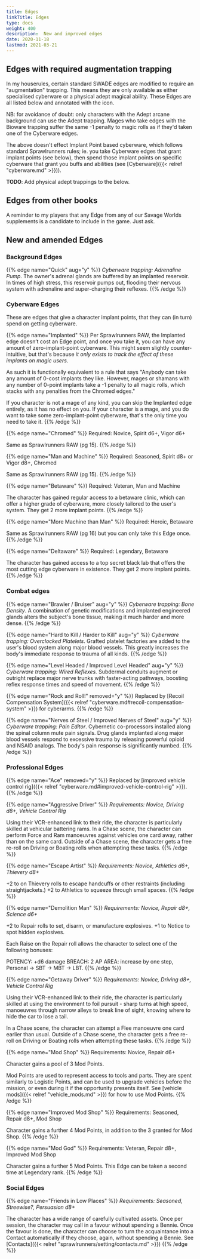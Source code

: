 ```yaml
--- 
title: Edges 
linkTitle: Edges
type: docs     
weight: 400 
description:  New and improved edges 
date: 2020-11-18 
lastmod: 2021-03-21
--- 
```


## Edges with required <i class="fa-brands fa-superpowers"></i> augmentation trapping

In my houserules, certain standard SWADE edges are modified to require an "augmentation" trapping. This means they are only available as either specialised cyberware or a physical adept magical ability. These Edges are all listed below and annotated with the <i class="fa-brands fa-superpowers"></i> icon.

NB: for avoidance of doubt: only characters with the Adept arcane background can use the Adept trapping. Mages who take edges with the Bioware trapping suffer the same -1 penalty to magic rolls as if they'd taken one of the Cyberware edges.

The above doesn't effect Implant Point based cyberware, which follows standard Sprawlrunners rules; ie. you take Cyberware edges that grant implant points (see below), then spend those implant points on specific cyberware that grant you buffs and abilities (see [Cyberware]({{< relref "cyberware.md" >}})).

**TODO**: Add physical adept trappings to the below.

## Edges from other books

A reminder to my players that any Edge from any of our Savage Worlds supplements is a candidate to include in the game. Just ask.

## New and amended Edges

### Background Edges

{{% edge name="Quick" aug="y" %}}
_Cyberware trapping: Adrenaline Pump_. The owner's adrenal glands are buffered by an implanted reservoir. In times of high stress, this reservoir pumps out, flooding their nervous system with adrenaline and super-charging their reflexes.
{{% /edge %}}


### Cyberware Edges

These are edges that give a character implant points, that they can (in turn) spend on getting cyberware.

{{% edge name="Implanted" %}}
Per Sprawlrunners RAW, the Implanted edge doesn’t cost an Edge point, and once you take it, you can have any amount of zero-implant-point cyberware. This might seem slightly counter-intuitive, but that's because *it only exists to track the effect of these implants on magic users*. 

As such it is functionally equivalent to a rule that says "Anybody can take any amount of 0-cost implants they like. However, mages or shamans with any number of 0-point implants take a -1 penalty to all magic rolls, which stacks with any penalties from the Chromed edges." 

If you character is not a mage of any kind, you can skip the Implanted edge entirely, as it has no effect on you. If your character is a mage, and you do want to take some zero-implant-point cyberware, that's the only time you need to take it. 
{{% /edge %}} 

{{% edge name="Chromed" %}}
Required: Novice, Spirit d6+, Vigor d6+

Same as Sprawlrunners RAW (pg 15).
{{% /edge %}} 

{{% edge name="Man and Machine" %}}
Required: Seasoned, Spirit d8+ or Vigor d8+, Chromed

Same as Sprawlrunners RAW (pg 15).
{{% /edge %}} 

{{% edge name="Betaware" %}}
Required: Veteran, Man and Machine

The character has gained regular access to a betaware clinic, which can offer a higher grade of cyberware, more closely tailored to the user's system. They get 2 more implant points.
{{% /edge %}} 

{{% edge name="More Machine than Man" %}}
Required: Heroic, Betaware

Same as Sprawlrunners RAW (pg 16) but you can only take this Edge once.
{{% /edge %}} 

{{% edge name="Deltaware" %}}
Required: Legendary, Betaware

The character has gained access to a top secret black lab that offers the most cutting edge cyberware in existence. They get 2 more implant points.
{{% /edge %}}  


### Combat edges

{{% edge name="Brawler / Bruiser" aug="y" %}}
_Cyberware trapping: Bone Density_. A combination of genetic modifications and implanted engineered glands alters the subject's bone tissue, making it much harder and more dense. 
{{% /edge %}} 

{{% edge name="Hard to Kill / Harder to Kill" aug="y" %}}
_Cyberware trapping: Overclocked Platelets_. Grafted platelet factories are added to the user's blood system along major blood vessels. This greatly increases the body's immediate response to trauma of all kinds.
{{% /edge %}} 

{{% edge name="Level Headed / Improved Level Headed" aug="y" %}}
_Cyberware trapping: Wired Reflexes._ Subdermal conduits augment or outright replace major nerve trunks with faster-acting pathways, boosting reflex response times and speed of movement.
{{% /edge %}}  

{{% edge name="Rock and Roll!" removed="y" %}}
Replaced by [Recoil Compensation System]({{< relref "cyberware.md#recoil-compensation-system" >}}) for cyberarms.
{{% /edge %}}  

{{% edge name="Nerves of Steel / Improved Nerves of Steel" aug="y" %}}
_Cyberware trapping: Pain Editor_. Cybernetic co-processors installed along the spinal column mute pain signals. Drug glands implanted along major blood vessels respond to excessive trauma by releasing powerful opioid and NSAID analogs. The body's pain response is significantly numbed.
{{% /edge %}}  

### Professional Edges

{{% edge name="Ace" removed="y" %}}
Replaced by [improved vehicle control rig]({{< relref "cyberware.md#improved-vehicle-control-rig" >}}).
{{% /edge %}} 



{{% edge name="Aggressive Driver" %}}
_Requirements: Novice, Driving d8+, Vehicle Control Rig_

Using their VCR-enhanced link to their ride, the character is particularly skilled at vehicular battering rams. In a Chase scene, the character can perform Force and Ram manoeuvres against vehicles one card away, rather than on the same card. Outside of a Chase scene, the character gets a free re-roll on Driving or Boating rolls when attempting these tasks.
{{% /edge %}} 

{{% edge name="Escape Artist" %}}
_Requirements: Novice, Athletics d6+, Thievery d8+_

+2 to on Thievery rolls to escape handcuffs or other restraints (including straightjackets.) +2 to Athletics to squeeze through small spaces. 
{{% /edge %}} 


{{% edge name="Demolition Man" %}}
_Requirements: Novice, Repair d8+, Science d6+_

+2 to Repair rolls to set, disarm, or manufacture explosives. +1 to Notice to spot hidden explosives.

Each Raise on the Repair roll allows the character to select one of the following bonuses:

POTENCY: +d6 damage
BREACH: 2 AP
AREA: increase by one step, Personal -> SBT -> MBT -> LBT.
{{% /edge %}} 

{{% edge name="Getaway Driver" %}}
_Requirements: Novice, Driving d8+, Vehicle Control Rig_

Using their VCR-enhanced link to their ride, the character is particularly skilled at using the environment to foil pursuit - sharp turns at high speed, manoeuvres through narrow alleys to break line of sight, knowing where to hide the car to lose a tail.

In a Chase scene, the character can attempt a Flee manoeuvre one card earlier than usual. Outside of a Chase scene, the character gets a free re-roll on Driving or Boating rolls when attempting these tasks. 
{{% /edge %}} 



{{% edge name="Mod Shop" %}}
Requirements: Novice, Repair d6+

Character gains a pool of 3 Mod Points.

Mod Points are used to represent access to tools and parts. They are spent similarly to Logistic Points, and can be used to upgrade vehicles before the mission, or even during it if the opportunity presents itself. See [vehicle mods]({{< relref "vehicle_mods.md" >}}) for how to use Mod Points.
{{% /edge %}}  

{{% edge name="Improved Mod Shop" %}}
Requirements: Seasoned, Repair d8+, Mod Shop 

Character gains a further 4 Mod Points, in addition to the 3 granted for Mod Shop.
{{% /edge %}}  

{{% edge name="Mod God" %}}
Requirements: Veteran, Repair d8+, Improved Mod Shop

Character gains a further 5 Mod Points. This Edge can be taken a second time at Legendary rank.
{{% /edge %}}  


### Social Edges
{{% edge name="Friends in Low Places" %}}
_Requirements: Seasoned, Streewise?, Persuasion d8+_

The character has a wide range of carefully cultivated assets. Once per session, the character may call in a favour without spending a Bennie. Once the favour is done, the character can choose to turn the acquaintance into a Contact automatically if they choose, again, without spending a Bennie. See [Contacts]({{< relref "sprawlrunners/setting/contacts.md" >}})
{{% /edge %}}
